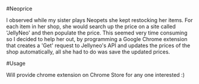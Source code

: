 #Neoprice

I observed while my sister plays Neopets she kept restocking her items. For each item in her shop, she would search up the price on a site called 'JellyNeo' and then populate the price. This seemed very time consuming so I decided to help her out, by programming a Google Chrome extension that creates a 'Get' request to Jellyneo's API and updates the prices of the shop automatically, all she had to do was save the updated prices.

#Usage

Will provide chrome extension on Chrome Store for any one interested :)
